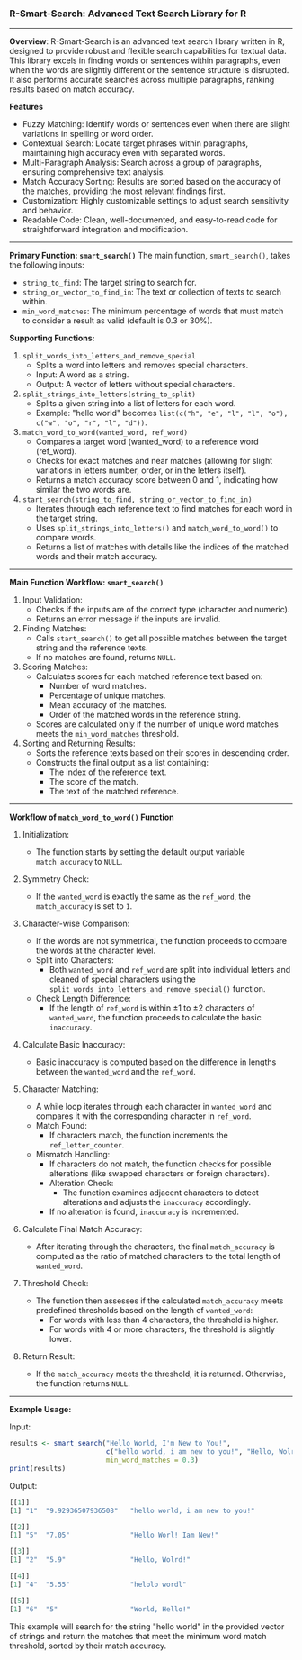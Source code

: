 ### R-Smart-Search: Advanced Text Search Library for R
_____________________________________________________

**Overview**: R-Smart-Search is an advanced text search library written in R, designed to provide robust and flexible search capabilities for textual data.
This library excels in finding words or sentences within paragraphs, even when the words are slightly different or the sentence structure is disrupted.
It also performs accurate searches across multiple paragraphs, ranking results based on match accuracy.

**Features**
  - Fuzzy Matching: Identify words or sentences even when there are slight variations in spelling or word order.
  - Contextual Search: Locate target phrases within paragraphs, maintaining high accuracy even with separated words.
  - Multi-Paragraph Analysis: Search across a group of paragraphs, ensuring comprehensive text analysis.
  - Match Accuracy Sorting: Results are sorted based on the accuracy of the matches, providing the most relevant findings first.
  - Customization: Highly customizable settings to adjust search sensitivity and behavior.
  - Readable Code: Clean, well-documented, and easy-to-read code for straightforward integration and modification.
_____________________________________________________

**Primary Function: `smart_search()`**
The main function, `smart_search()`, takes the following inputs:
  - `string_to_find`: The target string to search for.
  - `string_or_vector_to_find_in`: The text or collection of texts to search within.
  - `min_word_matches`: The minimum percentage of words that must match to consider a result as valid (default is 0.3 or 30%).

**Supporting Functions:**
1. `split_words_into_letters_and_remove_special`
   - Splits a word into letters and removes special characters.
   - Input: A word as a string.
   - Output: A vector of letters without special characters.
2. `split_strings_into_letters(string_to_split)`
   - Splits a given string into a list of letters for each word.
   - Example: "hello world" becomes `list(c("h", "e", "l", "l", "o"), c("w", "o", "r", "l", "d"))`.
3. `match_word_to_word(wanted_word, ref_word)`
   - Compares a target word (wanted_word) to a reference word (ref_word).
   - Checks for exact matches and near matches (allowing for slight variations in letters number, order, or in the letters itself).
   - Returns a match accuracy score between 0 and 1, indicating how similar the two words are.
4. `start_search(string_to_find, string_or_vector_to_find_in)`
   - Iterates through each reference text to find matches for each word in the target string.
   - Uses `split_strings_into_letters()` and `match_word_to_word()` to compare words.
   - Returns a list of matches with details like the indices of the matched words and their match accuracy.
_____________________________________________________

**Main Function Workflow: `smart_search()`**
1. Input Validation:
   - Checks if the inputs are of the correct type (character and numeric).
   - Returns an error message if the inputs are invalid.
2. Finding Matches:
   - Calls `start_search()` to get all possible matches between the target string and the reference texts.
   - If no matches are found, returns `NULL`.
3. Scoring Matches:
   - Calculates scores for each matched reference text based on:
     - Number of word matches.
     - Percentage of unique matches.
     - Mean accuracy of the matches.
     - Order of the matched words in the reference string.
   - Scores are calculated only if the number of unique word matches meets the `min_word_matches` threshold.
4. Sorting and Returning Results:
   - Sorts the reference texts based on their scores in descending order.
   - Constructs the final output as a list containing:
     - The index of the reference text.
     - The score of the match.
     - The text of the matched reference.
_____________________________________________________
**Workflow of `match_word_to_word()` Function**

1. Initialization:
   - The function starts by setting the default output variable `match_accuracy` to `NULL`.

2. Symmetry Check:
   - If the `wanted_word` is exactly the same as the `ref_word`, the `match_accuracy` is set to `1`.

3. Character-wise Comparison:
   - If the words are not symmetrical, the function proceeds to compare the words at the character level.
   - Split into Characters:
     - Both `wanted_word` and `ref_word` are split into individual letters and cleaned of special characters using the `split_words_into_letters_and_remove_special()` function.
   - Check Length Difference:
     - If the length of `ref_word` is within ±1 to ±2 characters of `wanted_word`, the function proceeds to calculate the basic `inaccuracy`.

4. Calculate Basic Inaccuracy:
   - Basic inaccuracy is computed based on the difference in lengths between the `wanted_word` and the `ref_word`.

5. Character Matching:
   - A while loop iterates through each character in `wanted_word` and compares it with the corresponding character in `ref_word`.
   - Match Found:
     - If characters match, the function increments the `ref_letter_counter`.
   - Mismatch Handling:
     - If characters do not match, the function checks for possible alterations (like swapped characters or foreign characters).
     - Alteration Check:
       - The function examines adjacent characters to detect alterations and adjusts the `inaccuracy` accordingly.
     - If no alteration is found, `inaccuracy` is incremented.

6. Calculate Final Match Accuracy:
   - After iterating through the characters, the final `match_accuracy` is computed as the ratio of matched characters to the total length of `wanted_word`.

7. Threshold Check:
   - The function then assesses if the calculated `match_accuracy` meets predefined thresholds based on the length of `wanted_word`:
     - For words with less than 4 characters, the threshold is higher.
     - For words with 4 or more characters, the threshold is slightly lower.

8. Return Result:
   - If the `match_accuracy` meets the threshold, it is returned. Otherwise, the function returns `NULL`.
_____________________________________________________
**Example Usage:**

Input:
```r
results <- smart_search("Hello World, I'm New to You!",
                        c("hello world, i am new to you!", "Hello, Wolrd!", "Hello!", "helolo wordl", "Hello Worl! Iam New!", "World, Hello!"),
                        min_word_matches = 0.3)
print(results)
```
Output:
```r
[[1]]
[1] "1"  "9.92936507936508"   "hello world, i am new to you!"

[[2]]
[1] "5"  "7.05"               "Hello Worl! Iam New!"

[[3]]
[1] "2"  "5.9"                "Hello, Wolrd!"

[[4]]
[1] "4"  "5.55"               "helolo wordl"

[[5]]
[1] "6"  "5"                  "World, Hello!"
```
This example will search for the string "hello world" in the provided vector of strings and return the matches that meet the minimum word match threshold, sorted by their match accuracy.
